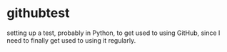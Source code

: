 # githubtest
setting up a test, probably in Python, to get used to using GitHub, since I need to finally get used to using it regularly.
